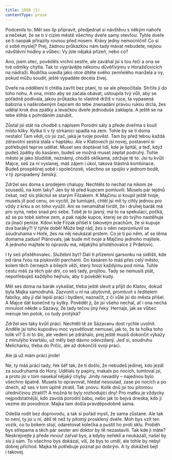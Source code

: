 ```yaml
---
title: 1958 (1)
contentType: prose
---
```


  

Podcenils to. Měl ses líp připravit, předjednat si návštěvu s někým nahoře a nečekat, že se ti v cizím městě všechny dveře samy otevřou. Tyhle dveře se ti naopak přirazily rovnou před nosem. Krávy jedny nemocniční! Co si o sobě myslej? Prej, žádnou průkazkou nám tady mávat nebudete, nejsou návštěvní hodiny a vůbec: Vy jste nějaká přízeň, nebo co?

Ano, jsem otec, pověděls vrchní sestře, ale zaváhal jsi s tou řečí a ona se tvé odmlky chytla. Tak to vyprávějte někomu důvěřivýmu v Horažďovicích na nádraží. Rodička uvedla jako otce dítěte svého zemřelého manžela a vy, pokud můžu soudit, ještě vypadáte docela živej.

Dveře na oddělení ti chtěla zavřít bez ptaní, to se ale přepočítala. Strčils jí do toho nohu. A ona, místo aby se začala obávat, ustoupila tvý vůli, aby se pořádně podívala, jakou průkazku to vlastně držíš v ruce, ta vypasená babizna s naškrobeným čepcem do tebe znenadání pravou rukou drcla, žes udělal krok dva zpátky a levačkou dveře jednoduše zaklapla. A ještě se na tebe stihla s pohrdáním zazubit.

Zůstal jsi stát na chodbě s nápisem Porodní sály a přede dveřma s koulí místo kliky. Kytka ti v tý strkanici spadla na zem. Tohle by se ti doma nestalo! Tam vědí, co jsi zač, jaká je tvoje pověst. Tam by před tebou každá zdravotní sestra stála v haptáku. Ale v Klatovech jsi novej, postavení si potřebuješ teprve udělat. Musel ses doptávat lidí, kde je špitál, a teď, když pudeš zpátky do kasáren, budeš se možná muset zeptat podruhý. Tohle město je jako bludiště, neznámý, chodíš oklikama, zdržuje tě to. Jsi tu kvůli Majce, seš za ní vyslanej, máš zájem i úkol, taková štástná kombinace. Budeš prospěšnej sobě i společnosti, všechno se spojilo v jednom bodě, v tý zpropadený ženský.

Zdržel ses doma s prodejem chalupy. Nechtěls to nechat na nikom ze sousedů, na kom taky? Jen by tě před kupcem pomluvili. Musels pár tejdnů čekat, než sis plácnul se starým Filzakem. K Majčinu si koupil ještě tvoje, musels jít pod cenu, on vycítil, že tumluješ, chtěl jsi mít ty cihly jednou pro vždy z krku a on toho využil. Ani se nenamáhal tvrdit, že i druhej barák má pro syna, nebo snad pro sebe. Tobě je to jasný, má to na spekulaci, počká, až se po tobě slehne zem, a pak najde kupce, kterej se do tvýho nastěhuje za jinačí peníze. Kdoví kde Filzak přišel k takovejm prachům, že si kupuje dva baráky?! V týhle době! Může bejt rád, žes o něm nepromluvil se soudruhama v Hoře, žes na něj neukázal prstem. Co je ti po něm, ať se těma domama zadusí! Plánovals, jak bude mít tvoje a Majčino jednoho majitele. A jednoho majitele to opravdu má, nějakýho přistěhovalce z Prdelovic.

I ty seš přistěhovalec. Služební byt? Dali ti přízemní garsonku na sídlišti, kde od rána řvou na pískovišti parchanti. Do kasáren to máš přes celý město, kolem těch černejch a bílejch věží, který hrozí každýmu pod nima. Tuhle cestu máš za těch pár dní, co seš tady, projitou. Tady se nemusíš ptát, nepotřebuješ každýho hejhulu, aby ti pověděl kudy.

Měl ses doma na barák vykašlat, třeba ještě slevit a přijít do Klatov, dokud byla Majka samodruhá. Zazvonit u ní na ubytovně, promluvit s ředitelem fabriky, aby jí dal lepší práci i bydlení, naznačit, z čí vůle jsi do města přišel. A Majce dát konečně ty kytky. Povědět jí, že jsi všeho nechal, ať i ona nechá minulost někde u Sázavy, že tady tečou jiný řeky. Hernajs, jak se vůbec menuje ten potok, co tudy protýká?

Zdržel ses taky kvůli práci. Nechtěli tě ze Sázavanu dost rychle uvolnit. Anděle jsi toho kupodivu moc vysvětlovat nemusel, jak to, že ta holka toho tolik ví? S ní to šlo, ale vedení se zdráhalo, prej ještě musíš dokončit výkazy z minulýho kvartálu, už měly bejt dávno odevzdaný. Jeď si, soudruhu Melichárku, třeba do Prčic, ale až dokončíš svoji práci.

Ale já už mám práci jinde!

Ne, ty máš práci tady, řek šéf tak, že ti došlo, že nebudeš jedinej, kdo jezdí za soudruhama do Hory. Udělals ty papíry, makals po nocích, tumloval jsi, a proto jsi v tom nasekal nějaký chyby. Jindy nevadily – najednou bylo všechno špatně. Musels to opravovat, hledat nesoulad, zase po nocích a po dnech, až ses v tom úplně ztratil. Tak znovu. Kolik dnů jsi tou pitomou úředničinou ztratil?! A možná to byly rozhodující dny! Pro matku je vždycky nejpodstatnější, kdo zavolá porodní bábu, nebo jak to bejvá dneska, kdo ji vezme do porodnice. Majka tam došla pravděpodobně sama.

Odešla rodit bez doprovodu, a tak si pořád myslí, že sama zůstane. Ale tak to není, ty jsi u ní, dělí tě než ty pitomý prosklený dveře. Moh bys vzít ten vozík, co tu bokem stojí, odaretovat kolečka a pustit ho proti sklu. Proběh bys střepama a těch pár sester ani doktor by tě nezastavili. Tak kde ji máte? Neskrejvejte ji přede mnou! zařval bys, a kdyby neřekli a neukázali, našel by sis ji sám. To všechno bys dokázal, víš, že bys to uměl, ale tohle by nebyl dobrej příchod. Majka tě potřebuje poznat po dobrým. A ty dokážeš bejt i takovej.
